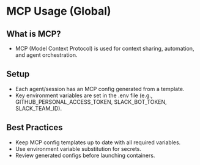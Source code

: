 # MCP Usage (Global)

## What is MCP?
- MCP (Model Context Protocol) is used for context sharing, automation, and agent orchestration.

## Setup
- Each agent/session has an MCP config generated from a template.
- Key environment variables are set in the .env file (e.g., GITHUB_PERSONAL_ACCESS_TOKEN, SLACK_BOT_TOKEN, SLACK_TEAM_ID).

## Best Practices
- Keep MCP config templates up to date with all required variables.
- Use environment variable substitution for secrets.
- Review generated configs before launching containers. 